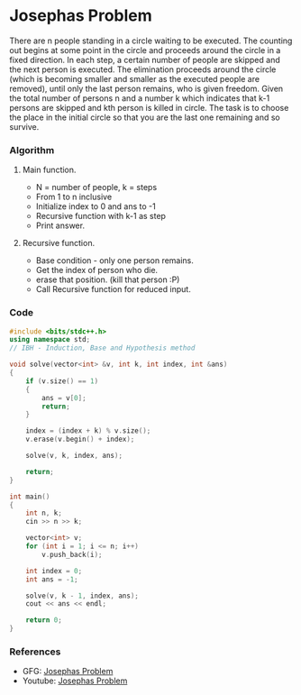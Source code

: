 # Josephas Problem

There are n people standing in a circle waiting to be executed. The counting out begins at some point in the circle and proceeds around the circle in a fixed direction. In each step, a certain number of people are skipped and the next person is executed. The elimination proceeds around the circle (which is becoming smaller and smaller as the executed people are removed), until only the last person remains, who is given freedom. Given the total number of persons n and a number k which indicates that k-1 persons are skipped and kth person is killed in circle. The task is to choose the place in the initial circle so that you are the last one remaining and so survive.

### Algorithm

1. Main function.

   - N = number of people, k = steps
   - From 1 to n inclusive
   - Initialize index to 0 and ans to -1
   - Recursive function with k-1 as step
   - Print answer.

2. Recursive function.
   - Base condition - only one person remains.
   - Get the index of person who die.
   - erase that position. (kill that person :P)
   - Call Recursive function for reduced input.

### Code

```cpp
#include <bits/stdc++.h>
using namespace std;
// IBH - Induction, Base and Hypothesis method

void solve(vector<int> &v, int k, int index, int &ans)
{
    if (v.size() == 1)
    {
        ans = v[0];
        return;
    }

    index = (index + k) % v.size();
    v.erase(v.begin() + index);

    solve(v, k, index, ans);

    return;
}

int main()
{
    int n, k;
    cin >> n >> k;

    vector<int> v;
    for (int i = 1; i <= n; i++)
        v.push_back(i);

    int index = 0;
    int ans = -1;

    solve(v, k - 1, index, ans);
    cout << ans << endl;

    return 0;
}
```

### References

- GFG: [Josephas Problem](https://www.geeksforgeeks.org/josephus-problem-set-1-a-on-solution/)
- Youtube: [Josephas Problem](https://www.youtube.com/watch?v=ULUNeD0N9yI&list=PL_z_8CaSLPWeT1ffjiImo0sYTcnLzo-wY&index=19)
